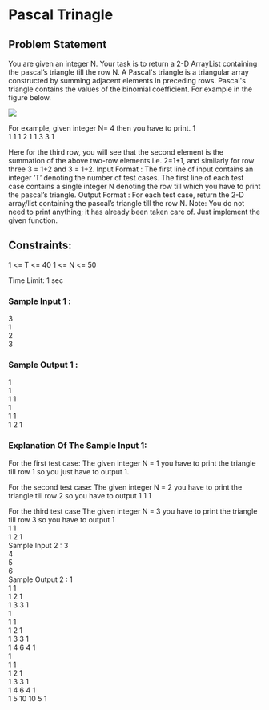 # Pascal Trinagle
## Problem Statement
You are given an integer N. Your task is to return a 2-D ArrayList containing the pascal’s triangle till the row N.
A Pascal's triangle is a triangular array constructed by summing adjacent elements in preceding rows. Pascal's triangle contains the values of the binomial coefficient. For example in the figure below.

![](https://files.codingninjas.in/image1-7089.png)

For example, given integer N= 4 then you have to print.
1  
1 1 
1 2 1 
1 3 3 1

Here for the third row, you will see that the second element is the summation of the above two-row elements i.e. 2=1+1, and similarly for row three 3 = 1+2 and 3 = 1+2.
Input Format :
The first line of input contains an integer ‘T’ denoting the number of test cases.
The first line of each test case contains a single integer N denoting the row till which you have to print the pascal’s triangle.
Output Format :
For each test case, return the 2-D array/list containing the pascal’s triangle till the row N.
Note:
You do not need to print anything; it has already been taken care of. Just implement the given function.
## Constraints:
1 <= T <= 40
1 <= N <= 50

Time Limit: 1 sec
### Sample Input 1 :
3  
1  
2  
3  
### Sample Output 1 :
1  
1  
1 1   
1  
1 1   
1 2 1   
### Explanation Of The Sample Input 1:
For the first test case:
The given integer N = 1 you have to print the triangle till row 1 so you just have to output 1.

For the second test case:
The given integer N = 2 you have to print the triangle till row 2 so you have to output 
1
1 1

For the third test case
The given integer N = 3 you have to print the triangle till row 3 so you have to output 
1  
1 1  
1 2 1  
Sample Input 2 :
3  
4  
5  
6  
Sample Output 2 :
1  
1 1   
1 2 1  
1 3 3 1   
1  
1 1   
1 2 1   
1 3 3 1   
1 4 6 4 1  
1  
1 1   
1 2 1   
1 3 3 1   
1 4 6 4 1  
1 5 10 10 5 1  
